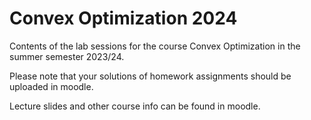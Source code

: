 # Convex Optimization 2024

Contents of the lab sessions for the course Convex Optimization in the summer semester 2023/24.

Please note that your solutions of homework assignments should be uploaded in moodle.

Lecture slides and other course info can be found in moodle.
